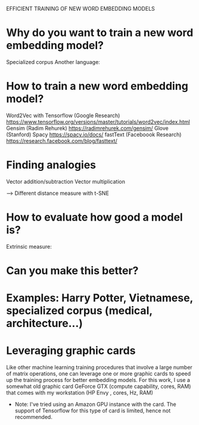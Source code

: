 EFFICIENT TRAINING OF NEW WORD EMBEDDING MODELS

# Why do you want to train a new word embedding model?
Specialized corpus
Another language: 

# How to train a new word embedding model?
Word2Vec with Tensorflow (Google Research) https://www.tensorflow.org/versions/master/tutorials/word2vec/index.html
Gensim (Radim Rehurek) https://radimrehurek.com/gensim/
Glove (Stanford)
Spacy https://spacy.io/docs/
fastText (Faceboook Research) https://research.facebook.com/blog/fasttext/

# Finding analogies
Vector addition/subtraction 
Vector multiplication

--> Different distance measure with t-SNE

# How to evaluate how good a model is?
Extrinsic measure: 

# Can you make this better?

# Examples: Harry Potter, Vietnamese, specialized corpus (medical, architecture...)

# Leveraging graphic cards
Like other machine learning training procedures that involve a large number of 
matrix operations, one can leverage one or more graphic cards to speed up the 
training process for better embedding models. For this work, I use a somewhat 
old graphic card GeForce GTX (compute capability, cores, RAM) that comes 
with my workstation (HP Envy , cores, Hz, RAM)

* Note: I've tried using an Amazon GPU instance with the card. The support of 
Tensorflow for this type of card is limited, hence not recommended.
